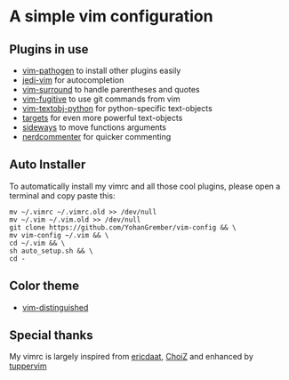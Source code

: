 # A simple vim configuration

## Plugins in use
* [vim-pathogen](https://github.com/tpope/vim-pathogen) to install other plugins easily
* [jedi-vim](https://github.com/davidhalter/jedi-vim) for autocompletion
* [vim-surround](https://github.com/tpope/vim-surround) to handle parentheses and quotes
* [vim-fugitive](https://github.com/tpope/vim-fugitive) to use git commands from vim
* [vim-textobj-python](https://github.com/bps/vim-textobj-python) for python-specific text-objects
* [targets](https://github.com/wellle/targets.vim) for even more powerful text-objects
* [sideways](https://github.com/AndrewRadev/sideways.vim) to move functions arguments
* [nerdcommenter](https://github.com/scrooloose/nerdcommenter) for quicker commenting


## Auto Installer
To automatically install my vimrc and all those cool plugins, please open a terminal and copy paste this:

```shell
mv ~/.vimrc ~/.vimrc.old >> /dev/null
mv ~/.vim ~/.vim.old >> /dev/null
git clone https://github.com/YohanGrember/vim-config && \
mv vim-config ~/.vim && \
cd ~/.vim && \
sh auto_setup.sh && \
cd -
```

## Color theme
* [vim-distinguished](https://github.com/Lokaltog/vim-distinguished)

## Special thanks
My vimrc is largely inspired from [ericdaat](https://github.com/ericdaat/vim-config), [ChoiZ](https://github.com/ChoiZ/Micro-Vim-config) and enhanced by [tuppervim](http://tuppervim.org)

